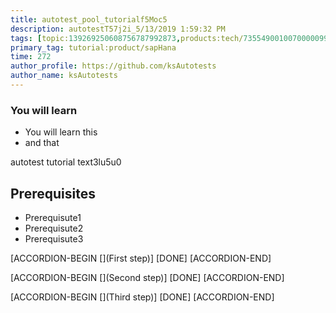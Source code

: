 ```yaml
---
title: autotest_pool_tutorialf5Moc5
description: autotestT57j2i_5/13/2019 1:59:32 PM
tags: [topic:139269250608756787992873,products:tech/73554900100700000996,tutorial:experience/advanced]
primary_tag: tutorial:product/sapHana
time: 272
author_profile: https://github.com/ksAutotests
author_name: ksAutotests
---
```

### You will learn
- You will learn this
- and that

autotest tutorial text3lu5u0

## Prerequisites
- Prerequisute1
- Prerequisute2
- Prerequisute3

[ACCORDION-BEGIN [](First step)]
[DONE]
[ACCORDION-END]

[ACCORDION-BEGIN [](Second step)]
[DONE]
[ACCORDION-END]

[ACCORDION-BEGIN [](Third step)]
[DONE]
[ACCORDION-END]

